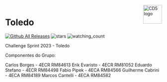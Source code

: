 <a href="https://github.com/Clube-dos-5">
    <img src="https://cdn.discordapp.com/attachments/955793075492507668/1130554414428602479/CD5LogoDark.png" alt="CD5 logo" title="CD5" align="right" height="60" />
</a>

# Toledo

[![Github All Releases](https://img.shields.io/github/downloads/Clube-dos-5/Toledo/total.svg)]()
<img src="https://img.shields.io/github/stars/Clube-dos-5?label=Stars" alt="stars">
<img src="https://komarev.com/ghpvc/?username=Clube-dos-5&color=brightgreen" alt="watching_count" />


Challenge Sprint 2023 - Toledo

Componentes do Grupo:

Carlos Borges - 4ECR RM84613 
Erik Evaristo - 4ECR RM81052 
Eduardo Stefano - 4ECR RM84498 
Fabio Pipek - 4ECA RM84566 
Guilherme Cabrini - 4ECA RM84189 
Marcos Cantelli - 4ECA RM84582